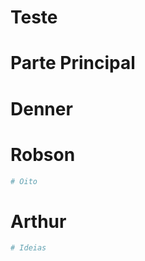 # Teste

# Parte Principal


# Denner


# Robson

````bash
# Oito
````

# Arthur


````bash
# Ideias
````